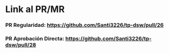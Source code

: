 # Link al PR/MR

### PR Regularidad: https://github.com/Santi3226/tp-dsw/pull/26

### PR Aprobación Directa: https://github.com/Santi3226/tp-dsw/pull/28

